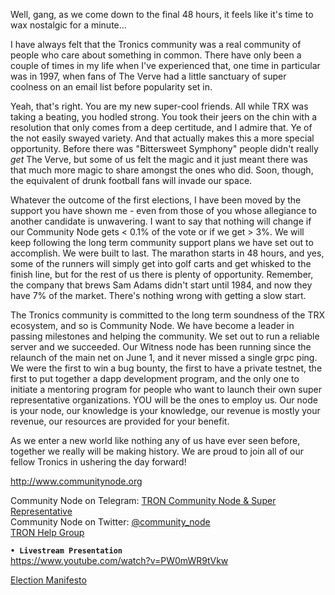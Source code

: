 Well, gang, as we come down to the final 48 hours, it feels like it's time to wax nostalgic for a minute...

I have always felt that the Tronics community was a real community of people who care about something in common. There have only been a couple of times in my life when I've experienced that, one time in particular was in 1997, when fans of The Verve had a little sanctuary of super coolness on an email list before popularity set in.

Yeah, that's right. You are my new super-cool friends. All while TRX was taking a beating, you hodled strong. You took their jeers on the chin with a resolution that only comes from a deep certitude, and I admire that. Ye of the not easily swayed variety. And that actually makes this a more special opportunity. Before there was "Bittersweet Symphony" people didn't really *get* The Verve, but some of us felt the magic and it just meant there was that much more magic to share amongst the ones who did. Soon, though, the equivalent of drunk football fans will invade our space. 

Whatever the outcome of the first elections, I have been moved by the support you have shown me - even from those of you whose allegiance to another candidate is unwavering. I want to say that nothing will change if our Community Node gets < 0.1% of the vote or if we get > 3%. We will keep following the long term community support plans we have set out to accomplish. We were built to last. The marathon starts in 48 hours, and yes, some of the runners will simply get into golf carts and get whisked to the finish line, but for the rest of us there is plenty of opportunity. Remember, the company that brews Sam Adams didn't start until 1984, and now they have 7% of the market. There's nothing wrong with getting a slow start.

The Tronics community is committed to the long term soundness of the TRX ecosystem, and so is Community Node. We have become a leader in passing milestones and helping the community. We set out to run a reliable server and we succeeded. Our Witness node has been running since the relaunch of the main net on June 1, and it never missed a single grpc ping. We were the first to win a bug bounty, the first to have a private testnet, the first to put together a dapp development program, and the only one to initiate a mentoring program for people who want to launch their own super representative organizations.  YOU will be the ones to employ us. Our node is your node, our knowledge is your knowledge, our revenue is mostly your revenue, our resources are provided for your benefit.

As we enter a new world like nothing any of us have ever seen before, together we really will be making history. We are proud to join all of our fellow Tronics in ushering the day forward!

http://www.communitynode.org

Community Node on Telegram: [TRON Community Node & Super Representative](https://t.me/CommunityNode)  
Community Node on Twitter:  [@community_node](https://twitter.com/community_node)   
[TRON Help Group](https://t.me/TronHelp) 

**`• Livestream Presentation`**  
https://www.youtube.com/watch?v=PW0mWR9tVkw  

[Election Manifesto](https://medium.com/tron-foundation/election-manifesto-of-tron-super-representative-community-node-85dcd38601cc)



